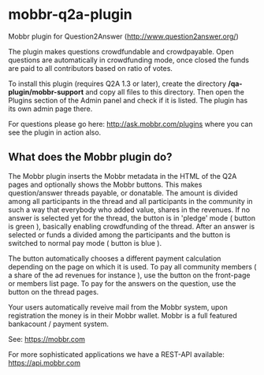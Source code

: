 mobbr-q2a-plugin
================

Mobbr plugin for Question2Answer (http://www.question2answer.org/)

The plugin makes questions crowdfundable and crowdpayable. Open questions are automatically in crowdfunding mode, once closed the funds are paid to all contributors based on ratio of votes.

To install this plugin (requires Q2A 1.3 or later), create the directory **<q2aroot>/qa-plugin/mobbr-support** and copy all files to this directory. Then open the Plugins section of the Admin panel and check if it is listed. The plugin has its own admin page there.

For questions please go here: http://ask.mobbr.com/plugins where you can see the plugin in action also.

What does the Mobbr plugin do?
------------------------------

The Mobbr plugin inserts the Mobbr metadata in the HTML of the Q2A pages and optionally shows the Mobbr buttons. This makes question/answer threads payable, or donatable. The amount is divided among all participants in the thread and all participants in the community in such a way that everybody who added value, shares in the revenues.
If no answer is selected yet for the thread, the button is in 'pledge' mode ( button is green ), basically enabling crowdfunding of the thread. After an answer is selected or funds a divided among the participants and the button is switched to normal pay mode ( button is blue ).  

The button automatically chooses a different payment calculation depending on the page on which it is used. To pay all community members ( a share of the ad revenues for instance ), use the button on the front-page or members list page. To pay for the answers on the question, use the button on the thread pages.

Your users automatically reveive mail from the Mobbr system, upon registration the money is in their Mobbr wallet. Mobbr is a full featured bankacount / payment system.

See: https://mobbr.com

For more sophisticated applications we have a REST-API available: https://api.mobbr.com
